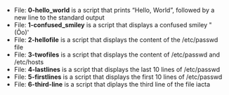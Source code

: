 * File: **0-hello_world** is a script that prints “Hello, World”, followed by a new line to the standard output
* File: **1-confused_smiley** is a script that displays a confused smiley "(Ôo)'
* File: **2-hellofile** is a script that displays the content of the /etc/passwd file
* File: **3-twofiles** is a script that displays  the content of /etc/passwd and /etc/hosts
* File: **4-lastlines** is a script that displays the last 10 lines of /etc/passwd
* File: **5-firstlines** is a script that displays the first 10 lines of /etc/passwd
* File: **6-third-line** is a script that diplays the third line of the file iacta
